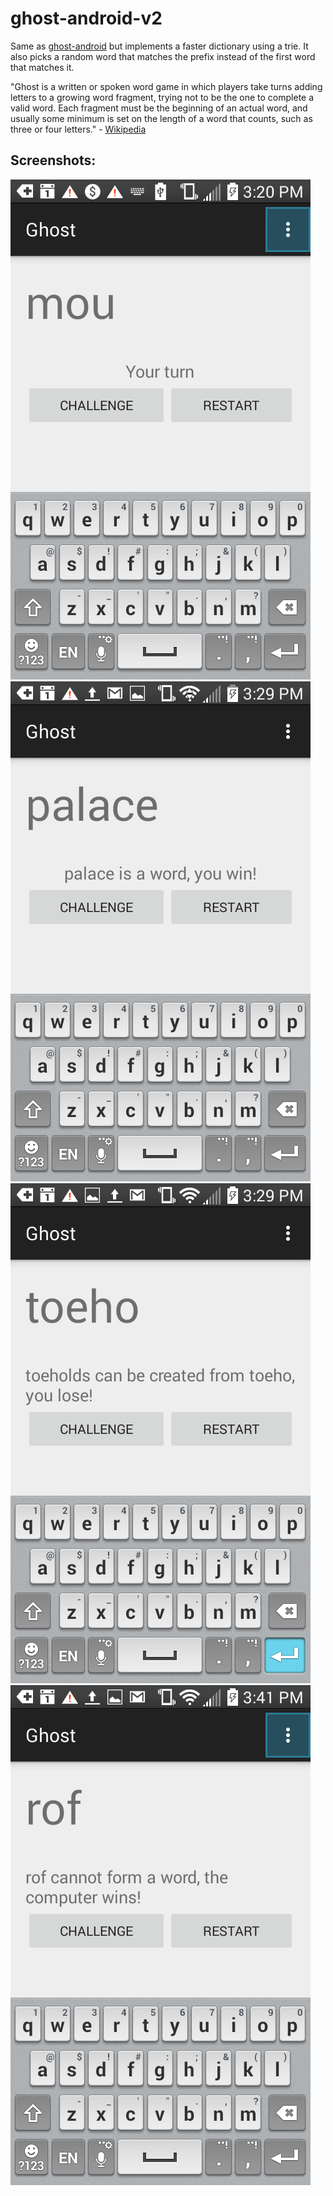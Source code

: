 # ghost-android-v2
Same as [ghost-android](https://github.com/CWolfAnderson/ghost-android) but implements a faster dictionary using a trie. It also picks a random word that matches the prefix instead of the first word that matches it.

"Ghost is a written or spoken word game in which players take turns adding letters to a growing word fragment, trying not to be the one to complete a valid word. Each fragment must be the beginning of an actual word, and usually some minimum is set on the length of a word that counts, such as three or four letters." - [Wikipedia](https://en.wikipedia.org/wiki/Ghost_(game))

## Screenshots:

![screenshot 1](readme_img/screenshot1.png)
![screenshot 2](readme_img/screenshot2.png)
![screenshot 3](readme_img/screenshot3.png)
![screenshot 4](readme_img/screenshot4.png)
